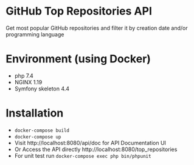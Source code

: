 # GitHub Top Repositories API

Get most popular GitHub repositories and filter it by creation date and/or programming language

# Environment (using Docker)
- php 7.4
- NGINX 1.19
- Symfony skeleton 4.4

# Installation
- `docker-compose build`
- `docker-compose up`
- Visit http://localhost:8080/api/doc for API Documentation UI
- Or Access the API directly http://localhost:8080/top_repositories
- For unit test run `docker-compose exec php bin/phpunit`
